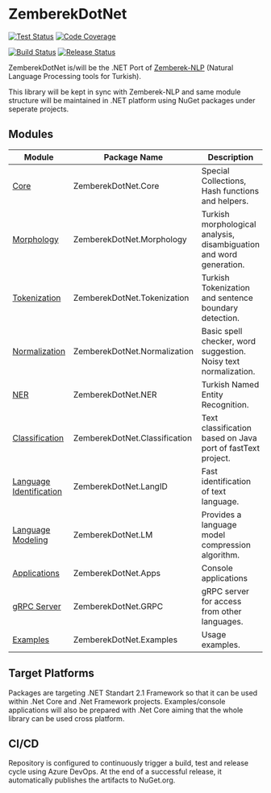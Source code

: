ZemberekDotNet
============
[![Test Status](https://img.shields.io/azure-devops/tests/jnrmnt/ZemberekDotNet/13)](https://img.shields.io/azure-devops/tests/jnrmnt/ZemberekDotNet/13)
[![Code Coverage](https://img.shields.io/azure-devops/coverage/jnrmnt/ZemberekDotNet/13)](https://img.shields.io/azure-devops/coverage/jnrmnt/ZemberekDotNet/13)

[![Build Status](https://dev.azure.com/jnrmnt/ZemberekDotNet/_apis/build/status/ZemberekDotNet?branchName=master)](https://dev.azure.com/jnrmnt/ZemberekDotNet/_build/latest?definitionId=13&branchName=master)
[![Release Status](https://vsrm.dev.azure.com/jnrmnt/_apis/public/Release/badge/dbf777b3-aa03-4952-92dc-55f20eba6724/1/1)](https://vsrm.dev.azure.com/jnrmnt/_apis/public/Release/badge/dbf777b3-aa03-4952-92dc-55f20eba6724/1/1)




ZemberekDotNet is/will be the .NET Port of [Zemberek-NLP](https://github.com/ahmetaa/zemberek-nlp) (Natural Language Processing tools for Turkish).

This library will be kept in sync with Zemberek-NLP and same module structure will be maintained in .NET platform using NuGet packages under seperate projects.

## Modules

|  Module    | Package Name |  Description       |    Status      |
|------------|----------|---------|---------|
| [Core](ZemberekDotNet.Core)                    | ZemberekDotNet.Core           | Special Collections, Hash functions and helpers. | Completed  |
| [Morphology](ZemberekDotNet.Morphology)        | ZemberekDotNet.Morphology     | Turkish morphological analysis, disambiguation and word generation. | Pending |
| [Tokenization](ZemberekDotNet.Tokenization)    | ZemberekDotNet.Tokenization         | Turkish Tokenization and sentence boundary detection. | Pending |
| [Normalization](ZemberekDotNet.Normalization)  | ZemberekDotNet.Normalization        | Basic spell checker, word suggestion. Noisy text normalization. |  Pending |
| [NER](NER)                      | ZemberekDotNet.NER                  | Turkish Named Entity Recognition. | Pending |
| [Classification](ZemberekDotNet.Classification)| ZemberekDotNet.Classification       | Text classification based on Java port of fastText project. |  Completed |
| [Language Identification](ZemberekDotNet.LangID)| ZemberekDotNet.LangID            | Fast identification of text language. |  Active Development |
| [Language Modeling](ZemberekDotNet.LM)         | ZemberekDotNet.LM                   | Provides a language model compression algorithm. | Pending |
| [Applications](ZemberekDotNet.Apps)            | ZemberekDotNet.Apps                 | Console applications | Pending |
| [gRPC Server](ZemberekDotNet.GRPC)             | ZemberekDotNet.GRPC                 | gRPC server for access from other languages. | Pending |
| [Examples](ZemberekDotNet.Examples)            | ZemberekDotNet.Examples             | Usage examples. |  Pending |

## Target Platforms
Packages are targeting .NET Standart 2.1 Framework so that it can be used within .Net Core and .Net Framework projects. Examples/console applications will also be prepared with .Net Core aiming that the whole library can be used cross platform.

## CI/CD
Repository is configured to continuously trigger a build, test and release cycle using Azure DevOps. At the end of a successful release, it automatically publishes the artifacts to NuGet.org.

